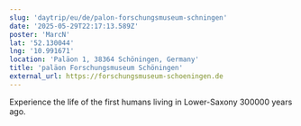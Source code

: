 ```yaml
---
slug: 'daytrip/eu/de/palon-forschungsmuseum-schningen'
date: '2025-05-29T22:17:13.589Z'
poster: 'MarcN'
lat: '52.130044'
lng: '10.991671'
location: 'Paläon 1, 38364 Schöningen, Germany'
title: 'paläon Forschungsmuseum Schöningen'
external_url: https://forschungsmuseum-schoeningen.de
---
```

Experience the life of the first humans living in Lower-Saxony 300000 years ago.